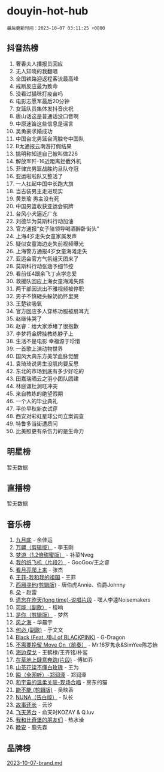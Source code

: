 # douyin-hot-hub

`最后更新时间：2023-10-07 03:11:25 +0800`

## 抖音热榜

1. 奢香夫人播报员回应
1. 无人知晓的我翻唱
1. 全国铁路迎返程客流最高峰
1. 戒断反应最为致命
1. 没看过猫咪打疫苗吗
1. 电影志愿军最后20分钟
1. 女篮队员集体发抖音庆祝
1. 唐山话这是普通话没口音啊
1. 中原迷笛这些信息是谣言
1. 吴勇豪求婚成功
1. 中国台北男篮台湾腔夸中国队
1. B太通报云南游打假结果
1. 姚明称知道自己被叫做226
1. 解放军歼-16近距离拦截外机
1. 菲律宾男篮战胜约旦队夺冠
1. 亚运啦啦队又整活了
1. 一人扛起中国中长跑大旗
1. 当古装男主走进现实
1. 黄景瑜 男主没有死
1. 中国男篮收获亚运会铜牌
1. 台风小犬逼近广东
1. 刘德华为莫斯科行动加油
1. 官方通报“女子陪领导喝酒醉卧街头”
1. 上海4岁走失女童家属发声
1. 疑似女童海边走失前视频曝光
1. 上海警方通报4岁女童海滩走失
1. 亚运会官方气氛组天团来了
1. 莫斯科行动张涵予细节控
1. 看前任4跟余飞丁点学恋爱
1. 救援队回应上海女童海滩失踪
1. 两干部因流出不雅视频被停职
1. 男子不慎砸头躲奶奶怀里哭
1. 王楚钦吸氧
1. 官方回应多人穿练功服被扇耳光
1. 赵继伟哭了
1. 赵睿：给大家添堵了很抱歉
1. 李梦将金牌挂教练脖子上
1. 生活不是电影 幸福源于珍惜
1. 一首歌上演动物世界
1. 国风大典东方美学血脉觉醒
1. 袁琦琦说男生没肌肉要反思
1. 东北的市场到底有多少好吃的
1. 田嘉瑞晒云之羽小团队团建
1. 林庭谦杜润旺冲突
1. 来自教练的绝望假期
1. 一个人的毕业典礼
1. 平价早秋新衣试穿
1. 西安对彩虹星球公司立案调查
1. 特鲁多当街遭质问
1. 比美照更有杀伤力的是生命力

## 明星榜

暂无数据

## 直播榜

暂无数据

## 音乐榜

1. [九月底](https://sf6-cdn-tos.douyinstatic.com/obj/tos-cn-ve-2774/oMfewG4PDTFhF8iz3OGQ7ABH5i6fCgnMaoCbzZ) - 余佳运
1. [万疆（剪辑版）](https://sf3-cdn-tos.douyinstatic.com/obj/tos-cn-ve-2774/ooG7oVgFlDTelKCjCsTTobQvbdtj1BBQXnfZd8) - 李玉刚
1. [梦游（1.2倍甜蜜版）](https://sf3-cdn-tos.douyinstatic.com/obj/tos-cn-ve-2774/o4gyAUm8hwufoEABmwVIiQtHsFuGzAEEWtNMzo) - 补菜Nveg
1. [我的纸飞机（片段2）](https://sf3-cdn-tos.douyinstatic.com/obj/tos-cn-ve-2774/oM2ZrKcg2CD5AeRB2gkeXOFB1IxAGJdZPazYHf) - GooGoo/王之睿
1. [看月亮爬上来](https://sf6-cdn-tos.douyinstatic.com/obj/tos-cn-ve-2774/356c324112764016b25295e535f2daf0) - 张杰
1. [王菲-我和我的祖国](https://sf6-cdn-tos.douyinstatic.com/obj/tos-cn-ve-2774/3ef0f373017541e18566595c96123cab) - 王菲
1. [西厢寻他(剪辑版)](https://sf3-cdn-tos.douyinstatic.com/obj/tos-cn-ve-2774/oUsAVfAQKlRNxEv5qxvIB8o5qmIWUcXbzJKJhw) - 唐伯虎Annie、伯爵Johnny
1. [朵](https://sf6-cdn-tos.douyinstatic.com/obj/tos-cn-ve-2774/932f5bdfcd7c47b880525e92ab8a4999) - 赵雷
1. [遗忘在昨天(long time)-说唱片段](https://sf6-cdn-tos.douyinstatic.com/obj/tos-cn-ve-2774/oIynqctDJIzUJY3Q2CeIFe5nA2gC7DS2bfZamd) - 嘿人李逵Noisemakers
1. [可能（副歌）](https://sf6-cdn-tos.douyinstatic.com/obj/tos-cn-ve-2774/cde1731888894259b333569393c2fb51) - 程响
1. [是你（剪辑版）](https://sf6-cdn-tos.douyinstatic.com/obj/tos-cn-ve-2774/46019dae783c4c969944217fe1cfafc4) - 梦然
1. [风之海](https://sf6-cdn-tos.douyinstatic.com/obj/tos-cn-ve-2774/oInqZ2gFbCQvB6wZNnZlJpBcfDBQ8t1e1XwYAi) - 华晨宇
1. [何必 (副歌)](https://sf3-cdn-tos.douyinstatic.com/obj/tos-cn-ve-2774/okuRVVnhXysQOM6IEAfyBsgzwvoF7Az6tNiWDB) - 于文文
1. [Black (Feat. 제니 of BLACKPINK)](https://sf3-cdn-tos.douyinstatic.com/obj/tos-cn-ve-2774/2eb92e2debbe4fe0a552bc099aef7f28) - G-Dragon
1. [不需要挽留 Move On（前奏）](https://sf3-cdn-tos.douyinstatic.com/obj/tos-cn-ve-2774/ooCBhgCCkF4nExzQL9WZSUbitfA8IsDkgQIYhe) - Mr.16罗隽永&SimYee陈芯怡
1. [海边探戈](https://sf6-cdn-tos.douyinstatic.com/obj/tos-cn-ve-2774/os9gE0VQCGqt6VQkZDyBBYvfSDY0QFe3vVmubn) - 王鹤棣/王齐铭/朴鲨
1. [在草地上肆意奔跑(片段)](https://sf6-cdn-tos.douyinstatic.com/obj/tos-cn-ve-2774/8831d494742f45dabdfa8adb8b817259) - 傅如乔
1. [山茶花读不懂白玫瑰](https://sf6-cdn-tos.douyinstatic.com/obj/tos-cn-ve-2774/osfn8B7DktrRHEPJgPCfDbw7QDQEkwC16BxZg9) - 王为
1. [瞬（全网听）-郑润泽](https://sf6-cdn-tos.douyinstatic.com/obj/tos-cn-ve-2774/o4Vb9eJZClCZTnRQYy0BRSeHGrDtrkrQgIBvQt) - 郑润泽
1. [和宇宙的温柔关联-现场合唱](https://sf6-cdn-tos.douyinstatic.com/obj/tos-cn-ve-2774/o0hONGDYQBgk0e5bqDeQOonVmncA6tC2nBwZLT) - 房东的猫
1. [能不能 (剪辑版)](https://sf6-cdn-tos.douyinstatic.com/obj/tos-cn-ve-2774/fc4a6c45b4a34277ba4088e1d7fdff98) - 吴映香
1. [NUNA（告白版）](https://sf3-cdn-tos.douyinstatic.com/obj/tos-cn-ve-2774/a65828cbd8ce41a78a430a58b49f4feb) - 队长
1. [故事还长](https://sf6-cdn-tos.douyinstatic.com/obj/tos-cn-ve-2774/30a26758c8594f0ab81ac675c33ee2c5) - 云汐
1. [飞天茅台](https://sf6-cdn-tos.douyinstatic.com/obj/tos-cn-ve-2774/o4GhTV5kIuMWmC2Ai1WzNglssgBfQaqQCSLxUU) - 俞天时KOZAY & Q.luv
1. [我和比奇堡的朋友们](https://sf3-cdn-tos.douyinstatic.com/obj/tos-cn-ve-2774/f0505db981ea4a6d91453a15924a82aa) - 热水澡
1. [晚安](https://sf6-cdn-tos.douyinstatic.com/obj/tos-cn-ve-2774/a724c5e224464218839820f4e4fd632f) - 鹿先森

## 品牌榜

[2023-10-07-brand.md](2023-10-07-brand.md)
